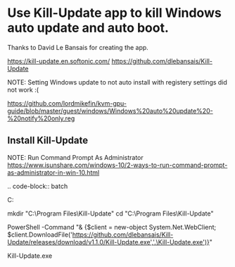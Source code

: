 
# Use Kill-Update app to kill Windows auto update and auto boot.


Thanks to David Le Bansais for creating the app.

  https://kill-update.en.softonic.com/
  https://github.com/dlebansais/Kill-Update



NOTE: Setting Windows update to not auto install with registery settings did not work :(

  https://github.com/lordmikefin/kvm-gpu-guide/blob/master/guest/windows/Windows%20auto%20update%20-%20notify%20only.reg


## Install Kill-Update

NOTE: Run Command Prompt As Administrator
  https://www.isunshare.com/windows-10/2-ways-to-run-command-prompt-as-administrator-in-win-10.html

.. code-block:: batch

 C:
 
 mkdir "C:\Program Files\Kill-Update"
 cd "C:\Program Files\Kill-Update"
 
 PowerShell -Command "& {$client = new-object System.Net.WebClient; $client.DownloadFile('https://github.com/dlebansais/Kill-Update/releases/download/v1.1.0/Kill-Update.exe','.\Kill-Update.exe')}"

 Kill-Update.exe



